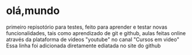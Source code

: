 # olá,mundo
 primeiro repisotório para testes, feito para aprender e testar novas funcionalidades, tais como aprendizado de git e github, aulas feitas online através da plataforma de videos "youtube" no canal "Cursos em video"
 Essa linha foi adicionada diretamente ediatada no site do github
